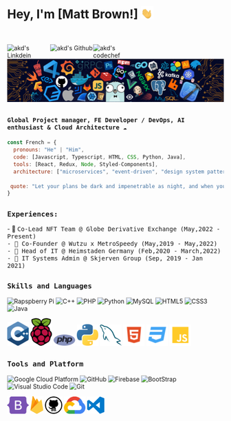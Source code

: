 # Hey, I'm [Matt Brown!] <img src="https://github.com/MattyGB/MattyGB/blob/main/imgs/waving-hand-joypixels.gif" width="30px">
<br><br>
<a href="https://www.linkedin.com/in/matthieu-brown/">
  <img align="left" alt="akd's Linkdein" width="100px" src="https://img.shields.io/badge/Linkedin-0A66C2?style=for-the-badge&logo=Linkedin&logoColor=white" />
</a>
<a href="https://github.com/avgnomad">
  <img align="left" alt="akd's Github" width="100px" src="https://img.shields.io/badge/Github-181717?style=for-the-badge&logo=Github&logoColor=white" />
</a>
<a href="mailto:matt@sight3.io">
  <img align="left" alt="akd's codechef" width="70px" src="https://img.shields.io/badge/Gmail-EA4335?style=for-the-badge&logo=Gmail&logoColor=white" />
</a>
<br><br>
![](https://github.com/MattyGB/MattyGB/blob/main/header_.png)

## <p align="left"><h4 align="left"><samp> Global Project manager, FE Developer / DevOps, AI enthusiast & Cloud Architecture ☁ </samp></h4></p>

```javascript
const French = {
  pronouns: "He" | "Him",
  code: [Javascript, Typescript, HTML, CSS, Python, Java],
  tools: [React, Redux, Node, Styled-Components],
  architecture: ["microservices", "event-driven", "design system pattern"],
  
 quote: "Let your plans be dark and impenetrable as night, and when you move, fall like a thunderbolt. -Sun Tzu"
}
```

##

<div>
<h3><b><samp>Experiences:</samp></b></h3>
- 🎨 <samp>Co-Lead NFT Team @ Globe Derivative Exchange (May,2022 - Present)<br>
- 🏬 <samp>Co-Founder @ Wutzu x MetroSpeedy (May,2019 - May,2022)<br>
- 👷 <samp>Head of IT @ Heimstaden Germany (Feb,2020 - March,2022)<br>
- 🔬 <samp>IT Systems Admin @ Skjerven Group (Sep, 2019 - Jan 2021)<br>
</div>

##
<h3><b><samp>Skills and Languages</samp></b></h3>

![Rapspberry Pi](https://img.shields.io/badge/Raspberry_pi-C51A4A?style=flat-square&logo=raspberry-pi&logoColor=white)
![C++](https://img.shields.io/badge/C++-00599C?style=flat-square&logo=c%2B%2B&logoColor=white)
![PHP](https://img.shields.io/badge/PHP-777BB4?style=flat-square&logo=php&logoColor=white)
![Python](https://img.shields.io/badge/Python-3776AB?style=flat-square&logo=Python&logoColor=white)
![MySQL](https://img.shields.io/badge/MySQL-4479A1?style=flat-square&logo=MySQL&logoColor=white)
![HTML5](https://img.shields.io/badge/HTML5-E34F26?style=flat-square&logo=HTML5&logoColor=white)
![CSS3](https://img.shields.io/badge/CSS3-1572B6?style=flat-square&logo=CSS3&logoColor=white)
![Java](https://img.shields.io/badge/Java-013243?style=flat-square&logo=Java&logoColor=white)

<span>
<img src="https://github.com/MattyGB/MattyGB/blob/main/imgs/c.svg" alt="drawing" width="50"/>
<img src="https://github.com/MattyGB/MattyGB/blob/main/imgs/raspberry-pi.svg" alt="drawing" width="50"/>
<img src="https://github.com/MattyGB/MattyGB/blob/main/imgs/php-1.svg" alt="drawing" width="50"/>
<img src="https://github.com/MattyGB/MattyGB/blob/main/imgs/python-5.svg" alt="drawing" width="50"/>
<img src="https://github.com/MattyGB/MattyGB/blob/main/imgs/mysql-6.svg" alt="drawing" width="50"/>
<img src="https://github.com/MattyGB/MattyGB/blob/main/imgs/html.svg" alt="drawing" width="50"/>
<img src="https://github.com/MattyGB/MattyGB/blob/main/imgs/css.svg" alt="drawing" width="50"/>
<img src="https://github.com/MattyGB/MattyGB/blob/main/imgs/javascript.svg" alt="drawing" width="50"/>
</span>
    
##
<h3><b><samp>Tools and Platform</samp></b></h3>

![Google Cloud Platform](https://img.shields.io/badge/Google_Cloud-4285F4?style=flat-square&logo=google-cloud&logoColor=white)
![GitHub](https://img.shields.io/badge/GitHub-181717?style=flat-square&logo=github)
![Firebase](https://img.shields.io/badge/Firebase-ffcb2c?style=flat-square&logo=Firebase&logoColor=DD1100)
![BootStrap](https://img.shields.io/badge/Bootstrap-7952B3?style=flat-square&logo=bootstrap&logoColor=white)
![Visual Studio Code](https://img.shields.io/badge/Visual_Studio_Code-007ACC?style=flat-square&logo=Visual-Studio-Code&logoColor=white)
![Git](https://img.shields.io/badge/Git-F05032?style=flat-square&logo=Git&logoColor=white)
  
<span>
<img src="https://github.com/MattyGB/MattyGB/blob/main/imgs/bootstrap-5-1.svg" alt="drawing" width="50"/>
<img src="https://github.com/MattyGB/MattyGB/blob/main/imgs/firebase-1.svg" alt="drawing" width="30"/>
<img src="https://github.com/MattyGB/MattyGB/blob/main/imgs/github-icon.svg" alt="drawing" width="40"/>
<img src="https://github.com/MattyGB/MattyGB/blob/main/imgs/google-cloud-1.svg" alt="drawing" width="50"/>
<img src="https://github.com/MattyGB/MattyGB/blob/main/imgs/visual-studio-code.svg" alt="drawing" width="40"/>
</span>
